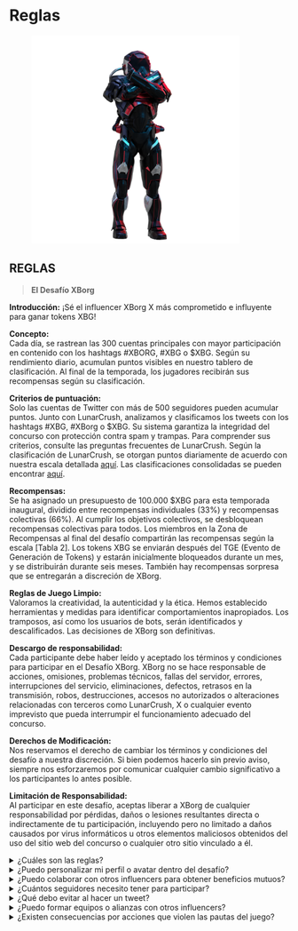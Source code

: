 # Reglas

<figure><img src="../../.gitbook/assets/Prometheus.png" alt="" width="375"><figcaption></figcaption></figure>

## **REGLAS**

> **El Desafío XBorg**

**Introducción:** ¡Sé el influencer XBorg X más comprometido e influyente para ganar tokens XBG!&#x20;

**Concepto:** \
Cada día, se rastrean las 300 cuentas principales con mayor participación en contenido con los hashtags #XBORG, #XBG o $XBG. Según su rendimiento diario, acumulan puntos visibles en nuestro tablero de clasificación. Al final de la temporada, los jugadores recibirán sus recompensas según su clasificación.&#x20;

**Criterios de puntuación:** \
Solo las cuentas de Twitter con más de 500 seguidores pueden acumular puntos. Junto con LunarCrush, analizamos y clasificamos los tweets con los hashtags #XBG, #XBorg o $XBG. Su sistema garantiza la integridad del concurso con protección contra spam y trampas. Para comprender sus criterios, consulte las preguntas frecuentes de LunarCrush. Según la clasificación de LunarCrush, se otorgan puntos diariamente de acuerdo con nuestra escala detallada [aquí](scoring/leaderboard.md#how-does-the-daily-ranking-work). Las clasificaciones consolidadas se pueden encontrar [aquí](https://xbg-challenge.xborg.com/).&#x20;

**Recompensas:** \
Se ha asignado un presupuesto de 100.000 $XBG para esta temporada inaugural, dividido entre recompensas individuales (33%) y recompensas colectivas (66%). Al cumplir los objetivos colectivos, se desbloquean recompensas colectivas para todos. Los miembros en la Zona de Recompensas al final del desafío compartirán las recompensas según la escala \[Tabla 2]. Los tokens XBG se enviarán después del TGE (Evento de Generación de Tokens) y estarán inicialmente bloqueados durante un mes, y se distribuirán durante seis meses. También hay recompensas sorpresa que se entregarán a discreción de XBorg.&#x20;

**Reglas de Juego Limpio:** \
Valoramos la creatividad, la autenticidad y la ética. Hemos establecido herramientas y medidas para identificar comportamientos inapropiados. Los tramposos, así como los usuarios de bots, serán identificados y descalificados. Las decisiones de XBorg son definitivas.&#x20;

**Descargo de responsabilidad:** \
Cada participante debe haber leído y aceptado los términos y condiciones para participar en el Desafío XBorg. XBorg no se hace responsable de acciones, omisiones, problemas técnicos, fallas del servidor, errores, interrupciones del servicio, eliminaciones, defectos, retrasos en la transmisión, robos, destrucciones, accesos no autorizados o alteraciones relacionadas con terceros como LunarCrush, X o cualquier evento imprevisto que pueda interrumpir el funcionamiento adecuado del concurso.&#x20;

**Derechos de Modificación:** \
Nos reservamos el derecho de cambiar los términos y condiciones del desafío a nuestra discreción. Si bien podemos hacerlo sin previo aviso, siempre nos esforzaremos por comunicar cualquier cambio significativo a los participantes lo antes posible.&#x20;

**Limitación de Responsabilidad:** \
Al participar en este desafío, aceptas liberar a XBorg de cualquier responsabilidad por pérdidas, daños o lesiones resultantes directa o indirectamente de tu participación, incluyendo pero no limitado a daños causados por virus informáticos u otros elementos maliciosos obtenidos del uso del sitio web del concurso o cualquier otro sitio vinculado a él.



<details>

<summary>¿Cuáles son las reglas?</summary>

Por favor, [desplázate hacia arriba](rules.md#rules). Ten en cuenta que se complementan con los Términos y Condiciones a los que cada participante acepta.

</details>

<details>

<summary>¿Puedo personalizar mi perfil o avatar dentro del desafío?</summary>

Personalizar tu perfil o avatar en XBorg.gg o Twitter durante el juego no afecta los datos recopilados a través de LunarCrush. Los datos están vinculados a tu nombre de usuario de Twitter y no a tu imagen de perfil.

</details>

<details>

<summary>¿Puedo colaborar con otros influencers para obtener beneficios mutuos?</summary>

Absolutamente, colaborar con otros influencers puede mejorar significativamente la participación en tus tweets y amplificar la visibilidad de nuestro proyecto. Siempre y cuando estas colaboraciones cumplan con las pautas, se fomentan.

</details>

<details>

<summary>¿Cuántos seguidores necesito tener para participar?</summary>

El desafío está abierto para todos, pero tus puntos solo se contarán si tienes un mínimo de 500 seguidores en Twitter.

</details>

<details>

<summary>¿Qué debo evitar al hacer un tweet?</summary>

Se tienen en cuenta varios factores para identificar el spam: palabras repetidas, hashtags irrelevantes y términos prohibidos como "Giveaways" (sorteos), "Airdrops" (distribuciones gratuitas) y "Sweepstakes" (sorteos). Para obtener más información, visita: [https://lunarcrush.com/faq/how-does-lunarcrush-recognize-spam](https://lunarcrush.com/faq/how-does-lunarcrush-recognize-spam)

</details>

<details>

<summary>¿Puedo formar equipos o alianzas con otros influencers?</summary>

Absolutamente, colaborar con otros influencers puede mejorar significativamente la participación en tus tweets y amplificar la visibilidad de nuestro proyecto. Siempre y cuando estas colaboraciones cumplan con las pautas, se fomentan.

</details>

<details>

<summary>¿Existen consecuencias por acciones que violen las pautas del juego?</summary>

LunarCrush tiene sistemas automatizados para detectar diferentes tipos de conductas indebidas. Al detectarlas, LunarCrush dejará de considerarte como un influencer, lo que resultará en la interrupción de la acumulación de puntos. Si es necesario, también podrías ser descalificado del concurso, perdiendo así la elegibilidad para reclamar recompensas.

</details>